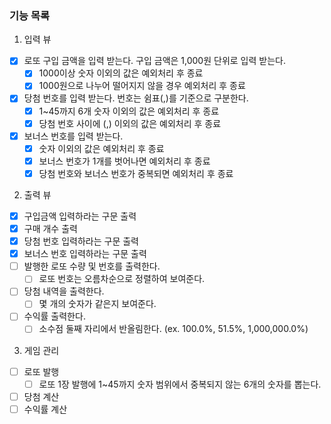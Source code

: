 ### 기능 목록

1. 입력 뷰

- [x] 로또 구입 금액을 입력 받는다. 구입 금액은 1,000원 단위로 입력 받는다.
    - [x] 1000이상 숫자 이외의 값은 예외처리 후 종료
    - [x] 1000원으로 나누어 떨어지지 않을 경우 예외처리 후 종료
- [x] 당첨 번호를 입력 받는다. 번호는 쉼표(,)를 기준으로 구분한다.
    - [x] 1~45까지 6개 숫자 이외의 값은 예외처리 후 종료
    - [x] 당첨 번호 사이에 (,) 이외의 값은 예외처리 후 종료
- [x] 보너스 번호를 입력 받는다.
    - [x] 숫자 이외의 값은 예외처리 후 종료
    - [x] 보너스 번호가 1개를 벗어나면 예외처리 후 종료
    - [x] 당첨 번호와 보너스 번호가 중복되면 예외처리 후 종료

2. 출력 뷰

- [x] 구입금액 입력하라는 구문 출력
- [x] 구매 개수 출력
- [x] 당첨 번호 입력하라는 구문 출력
- [x] 보너스 번호 입력하라는 구문 출력
- [ ] 발행한 로또 수량 및 번호를 출력한다.
    - [ ] 로또 번호는 오름차순으로 정렬하여 보여준다.
- [ ] 당첨 내역을 출력한다.
    - [ ] 몇 개의 숫자가 같은지 보여준다.
- [ ] 수익률 출력한다.
    - [ ] 소수점 둘째 자리에서 반올림한다. (ex. 100.0%, 51.5%, 1,000,000.0%)

3. 게임 관리

- [ ] 로또 발행
    - [ ] 로또 1장 발행에 1~45까지 숫자 범위에서 중복되지 않는 6개의 숫자를 뽑는다.
- [ ] 당첨 계산
- [ ] 수익률 계산
